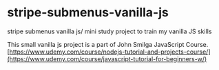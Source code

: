 # stripe-submenus-vanilla-js
stripe submenus vanilla js/ mini study project to train my vanilla JS skills

This small vanilla js project is a part of John Smilga JavaScript Course. 
[https://www.udemy.com/course/nodejs-tutorial-and-projects-course/](https://www.udemy.com/course/javascript-tutorial-for-beginners-w/)
